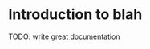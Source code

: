 # Introduction to blah

TODO: write [great documentation](http://jacobian.org/writing/great-documentation/what-to-write/)
